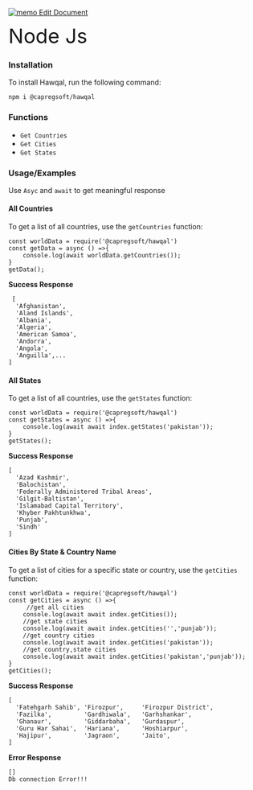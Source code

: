 <p><a href="https://github.com/CapregSoft/hawqal-web/blob/master/docs/README.md" target="_blank" rel="noopener"><img src="https://github.githubassets.com/images/icons/emoji/unicode/1f4dd.png?v8.png" alt="memo" class="emoji" loading="lazy"> Edit Document</a></p>

<span style="font-size:40px;">Node Js</span>

### Installation

To install Hawqal, run the following command:

```code
npm i @capregsoft/hawqal
```

### Functions

- `Get Countries`
- `Get Cities`
- `Get States`


### Usage/Examples
Use `Asyc` and `await` to get meaningful response
#### All Countries


To get a list of all countries, use the `getCountries` function:

```code
const worldData = require('@capregsoft/hawqal')
const getData = async () =>{
    console.log(await worldData.getCountries());
}
getData();
```
 <span style="font-weight:bold;"> Success Response</span>
```
 [
  'Afghanistan',
  'Aland Islands',
  'Albania',
  'Algeria',
  'American Samoa',
  'Andorra',
  'Angola',
  'Anguilla',...
]
```


#### All States

To get a list of all countries, use the `getStates` function:

```code
const worldData = require('@capregsoft/hawqal')
const getStates = async () =>{
    console.log(await await index.getStates('pakistan'));
}
getStates();
```
 <span style="font-weight:bold;"> Success Response</span>
```
[
  'Azad Kashmir',
  'Balochistan',
  'Federally Administered Tribal Areas',
  'Gilgit-Baltistan',
  'Islamabad Capital Territory',
  'Khyber Pakhtunkhwa',
  'Punjab',
  'Sindh'
]
```
#### Cities By State & Country Name

To get a list of cities for a specific state or country, use the `getCities` function:

```code
const worldData = require('@capregsoft/hawqal')
const getCities = async () =>{
     //get all cities
    console.log(await await index.getCities());
    //get state cities
    console.log(await await index.getCities('','punjab'));
    //get country cities
    console.log(await await index.getCities('pakistan'));
    //get country,state cities
    console.log(await await index.getCities('pakistan','punjab'));
}
getCities();
```
 <span style="font-weight:bold;"> Success Response</span>
```
[
  'Fatehgarh Sahib', 'Firozpur',     'Firozpur District',
  'Fazilka',         'Gardhiwala',   'Garhshankar',
  'Ghanaur',         'Giddarbaha',   'Gurdaspur',
  'Guru Har Sahai',  'Hariana',      'Hoshiarpur',
  'Hajipur',         'Jagraon',      'Jaito',
]
```

 <span style="font-weight:bold;"> Error Response</span>
```code
[]
Db connection Error!!!
```